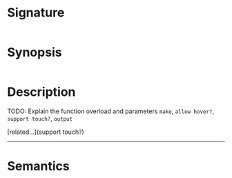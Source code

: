 # Signature
```vikid-signature
```

# Synopsis
```vikid-synopsis
```

# Description
TODO: Explain the function overload and parameters `make`, `allow hover?`, `support touch?`, `output`

[related...](support touch?)

----
# Semantics